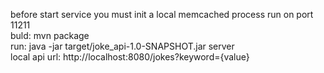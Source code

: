 before start service you must init a local memcached process run on port 11211 <br />
buld: mvn package <br />
run: java -jar target/joke_api-1.0-SNAPSHOT.jar server <br />
local api url: http://localhost:8080/jokes?keyword={value}
